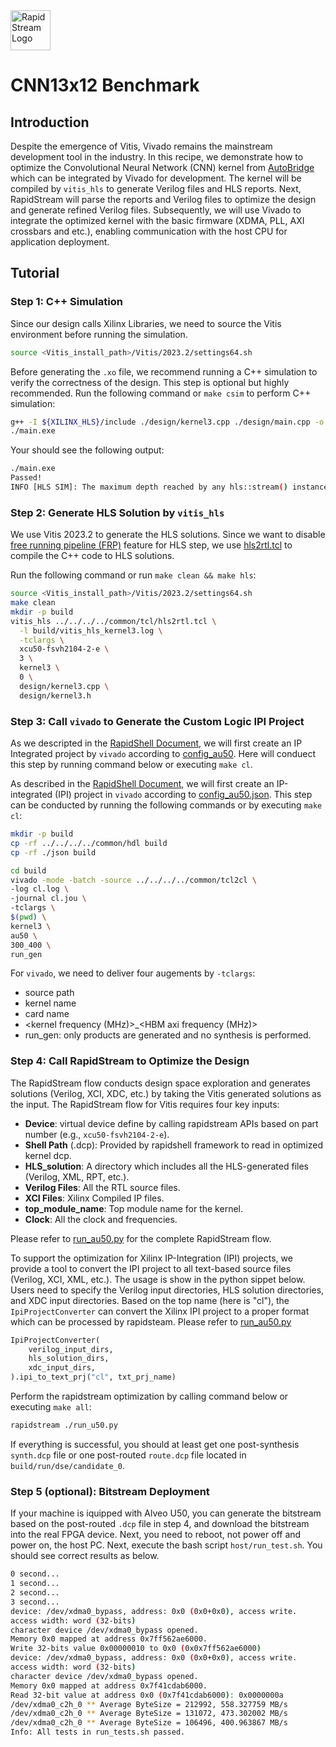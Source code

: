 <!--
Copyright (c) 2024 RapidStream Design Automation, Inc. and contributors.  All rights reserved.
The contributor(s) of this file has/have agreed to the RapidStream Contributor License Agreement.
-->

<img src="https://imagedelivery.net/AU8IzMTGgpVmEBfwPILIgw/1b565657-df33-41f9-f29e-0d539743e700/128" width="64px" alt="RapidStream Logo" />

# CNN13x12 Benchmark

## Introduction

Despite the emergence of Vitis, Vivado remains the mainstream development tool in the industry.
In this recipe, we demonstrate how to optimize the Convolutional Neural Network (CNN) kernel from [AutoBridge](https://github.com/UCLA-VAST/AutoBridge/tree/master/archive/benchmarks/CNN) which can be integrated by Vivado for development. The kernel will be compiled by `vitis_hls` to generate Verilog files and HLS reports. Next, RapidStream will parse the reports and Verilog files to optimize the design and generate refined Verilog files. Subsequently, we will use Vivado to integrate the optimized kernel with the basic firmware (XDMA, PLL, AXI crossbars and etc.), enabling communication with the host CPU for application deployment.



## Tutorial

### Step 1: C++ Simulation

Since our
design calls Xilinx Libraries, we need to source the Vitis environment before running the simulation.

```bash
source <Vitis_install_path>/Vitis/2023.2/settings64.sh
```

Before generating the `.xo` file, we recommend running a C++ simulation to verify the correctness of the design. This step is optional but highly recommended. Run the following command or `make csim` to perform C++ simulation:

```bash
g++ -I ${XILINX_HLS}/include ./design/kernel3.cpp ./design/main.cpp -o main.exe
./main.exe
```

Your should see the following output:

```bash
./main.exe
Passed!
INFO [HLS SIM]: The maximum depth reached by any hls::stream() instance in the design is 32768
```

### Step 2: Generate HLS Solution by `vitis_hls`

We use Vitis 2023.2 to generate the HLS solutions. Since we want to disable [free running pipeline (FRP)](https://www.xilinx.com/htmldocs/xilinx2021_2/hls-guidance/200-1553.html) feature for HLS step, we use [hls2rtl.tcl](../../../../common/tcl/hls2rtl.tcl) to compile the C++ code to HLS solutions.

Run the following command or run `make clean && make hls`:

```bash
source <Vitis_install_path>/Vitis/2023.2/settings64.sh
make clean
mkdir -p build
vitis_hls ../../../../common/tcl/hls2rtl.tcl \
  -l build/vitis_hls_kernel3.log \
  -tclargs \
  xcu50-fsvh2104-2-e \
  3 \
  kernel3 \
  0 \
  design/kernel3.cpp \
  design/kernel3.h
```

### Step 3: Call `vivado` to Generate the Custom Logic IPI Project

As we descripted in the [RapidShell Document](../README.md), we will first create an IP Integrated project by `vivado` according to [config_au50](./json/config_au50.json). Here will conduect this step by running command below or executing `make cl`.

As described in the [RapidShell Document](../README.md), we will first create an IP-integrated (IPI) project in `vivado` according to [config_au50.json](./json/config_au50.json). This step can be conducted by running the following commands or by executing `make cl`:

```bash
mkdir -p build
cp -rf ../../../../common/hdl build
cp -rf ./json build

cd build
vivado -mode -batch -source ../../../../common/tcl2cl \
-log cl.log \
-journal cl.jou \
-tclargs \
$(pwd) \
kernel3 \
au50 \
300_400 \
run_gen
```

For `vivado`, we need to deliver four augements by `-tclargs`:
- source path
- kernel name
- card name
- <kernel frequency (MHz)>_<HBM axi frequency (MHz)>
- run_gen: only products are generated and no synthesis is performed.



### Step 4: Call RapidStream to Optimize the Design

The RapidStream flow conducts design space exploration and generates solutions (Verilog, XCI, XDC, etc.) by taking the Vitis generated solutions as the input. The RapidStream flow for Vitis requires four key inputs:

- **Device**: virtual device define by calling rapidstream APIs based on part number (e.g., `xcu50-fsvh2104-2-e`).
- **Shell Path** (.dcp): Provided by rapidshell framework to read in optimized kernel dcp.
- **HLS_solution**: A directory which includes all the HLS-generated files (Verilog, XML, RPT, etc.).
- **Verilog Files**: All the RTL source files.
- **XCI Files**: Xilinx Compiled IP files.
- **top_module_name**: Top module name for the kernel.
- **Clock**: All the clock and frequencies.

Please refer to [run_au50.py](./run_au50.py) for the complete RapidStream flow.

To support the optimization for Xilinx IP-Integration (IPI) projects, we provide a tool to convert the IPI project to all text-based source files (Verilog, XCI, XML, etc.).
The usage is show in the python sippet below.
Users need to specify the Verilog input directories, HLS solution directories, and XDC input directories.
Based on the top name (here is "cl"), the `IpiProjectConverter` can convert the Xilinx IPI project to a proper format which can be processed by rapidsteam. Please refer to [run_au50.py](./run_au50.py)

```python
IpiProjectConverter(
    verilog_input_dirs,
    hls_solution_dirs,
    xdc_input_dirs,
).ipi_to_text_prj("cl", txt_prj_name)
```

Perform the rapidstream optimization by calling command below or executing `make all`:

```bash
rapidstream ./run_u50.py
```

If everything is successful, you should at least get one post-synthesis `synth.dcp` file or one post-routed `route.dcp` file located in `build/run/dse/candidate_0`.


### Step 5 (optional): Bitstream Deployment

If your machine is iquipped with Alveo U50, you can generate the bitstream based on the post-routed `.dcp` file in step 4, and download the bitstream into the real FPGA device. Next, you need to reboot, not power off and power on, the host PC. Next, execute the bash script `host/run_test.sh`. You should see correct results as below.

```bash
0 second...
1 second...
2 second...
3 second...
device: /dev/xdma0_bypass, address: 0x0 (0x0+0x0), access write.
access width: word (32-bits)
character device /dev/xdma0_bypass opened.
Memory 0x0 mapped at address 0x7ff562ae6000.
Write 32-bits value 0x00000010 to 0x0 (0x0x7ff562ae6000)
device: /dev/xdma0_bypass, address: 0x0 (0x0+0x0), access write.
access width: word (32-bits)
character device /dev/xdma0_bypass opened.
Memory 0x0 mapped at address 0x7f41cdab6000.
Read 32-bit value at address 0x0 (0x7f41cdab6000): 0x0000000a
/dev/xdma0_c2h_0 ** Average ByteSize = 212992, 558.327759 MB/s
/dev/xdma0_c2h_0 ** Average ByteSize = 131072, 473.302002 MB/s
/dev/xdma0_c2h_0 ** Average ByteSize = 106496, 400.963867 MB/s
Info: All tests in run_tests.sh passed.
```

